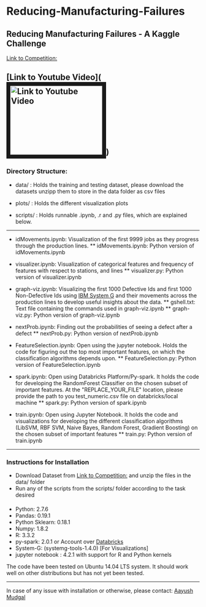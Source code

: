 # Reducing-Manufacturing-Failures
## Reducing Manufacturing Failures -  A Kaggle Challenge
[Link to Competition:](https://www.kaggle.com/c/bosch-production-line-performance)

[Link to Youtube Video](<a href="http://www.youtube.com/watch?feature=player_embedded&v=YOUTUBE_VIDEO_ID_HERE
" target="_blank"><img src="http://img.youtube.com/vi/YOUTUBE_VIDEO_ID_HERE/0.jpg" 
alt="Link to Youtube Video" width="240" height="180" border="10" /></a>)
---
### Directory Structure:

* data/ : Holds the training and testing dataset, please download the datasets unzipp them to store in the data folder as csv files


* plots/ : Holds the different visualization plots

* scripts/ : Holds runnable .ipynb, .r and .py files, which are explained below.

---
* idMovements.ipynb: Visualization of the first 9999 jobs as they progress through the production lines.
	** idMovements.ipynb: Python version of idMovements.ipynb

* visualizer.ipynb: Visualization of categorical features and frequency of features with respect to stations, and lines
	** visualizer.py: Python version of visualizer.ipynb

* graph-viz.ipynb: Visualizing the first 1000 Defective Ids and first 1000 Non-Defective Ids using [IBM System G](http://systemg.research.ibm.com/) and their movements across the production lines to develop useful insights about the data.
	** gshell.txt: Text file containing the commands used in graph-viz.ipynb
	** graph-viz.py: Python version of graph-viz.ipynb


* nextProb.ipynb: Finding out the probabilities of seeing a defect after a defect
	** nextProb.py: Python version of nextProb.ipynb

* FeatureSelection.ipynb:  Open using the jupyter notebook. Holds the code for figuring out the top most important features, on which the classification algorithms depends upon.
	** FeatureSelection.py: Python version of FeatureSelection.ipynb

* spark.ipynb:  Open using Databricks Platform/Py-spark. It holds the code for developing the RandomForest Classifier on the chosen subset of important features. At the "REPLACE_YOUR_FILE" location, please provide the path to you test_numeric.csv file on databricks/local machine
	** spark.py: Python version of spark.ipynb

* train.ipynb: Open using Jupyter Notebook. It holds the code and visualizations for developing the different classification algorithms (LibSVM, RBF SVM, Naive Bayes, Random Forest, Gradient Boosting) on the chosen subset of important features
	** train.py: Python version of train.ipynb


----

### Instructions for Installation

* Download Dataset from [Link to Competition:](https://www.kaggle.com/c/bosch-production-line-performance) and unzip the files in the data/ folder
* Run any of the scripts from the scripts/ folder according to the task desired


#### 

* Python: 2.7.6
* Pandas: 0.19.1
* Python Sklearn: 0.18.1
* Numpy: 1.8.2
* R: 3.3.2
* py-spark: 2.0.1 or Account over [Databricks](https://databricks.com)
* System-G: (systemg-tools-1.4.0) [For Visualizations] 
* jupyter notebook : 4.2.1 with support for R and Python kernels

The code have been tested on Ubuntu 14.04 LTS system. It should work well on other distributions but has not yet been tested.

----

In case of any issue with installation or otherwise, please contact: [Aayush Mudgal](https://mudgal.ml)


